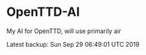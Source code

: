 # OpenTTD-AI
My AI for OpenTTD, will use primarily air

Latest backup: Sun Sep 29 06:49:01 UTC 2019
